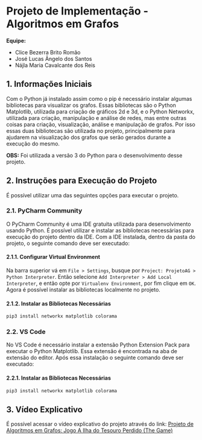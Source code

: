 # Projeto de Implementação - Algoritmos em Grafos

**Equipe:** 
 - Clice Bezerra Brito Romão
 - José Lucas Ângelo dos Santos
 - Nájla Maria Cavalcante dos Reis

## 1. Informações Iniciais

Com o Python já instalado assim como o pip é necessário instalar algumas bibliotecas para visualizar os grafos. Essas bibliotecas são o Python Matplotlib, utilizada para criação de gráficos 2d e 3d, e o Python Networkx, utilizada para criação, manipulação e análise de redes, mas entre outras coisas para criação, visualização, análise e manipulação de grafos. Por isso essas duas bibliotecas são utilizada no projeto, principalmente para ajudarem na visualização dos grafos que serão gerados durante a execução do mesmo.

**OBS:** Foi utilizada a versão 3 do Python para o desenvolvimento desse projeto.

## 2. Instruções para Execução do Projeto

É possível utilizar uma das seguintes opções para executar o projeto.

### 2.1. PyCharm Community

O PyCharm Community é uma IDE gratuita utilizada para desenvolvimento usando Python. É possível utilizar e instalar as bibliotecas necessárias para execução do projeto dentro da IDE. Com a IDE instalada, dentro da pasta do projeto, o seguinte comando deve ser executado:

#### 2.1.1. Configurar Virtual Environment

Na barra superior vá em `File > Settings`, busque por `Project: ProjetoAG > Python Interpreter`. Então selecione `Add Interpreter > Add Local Interpreter`, e então opte por `Virtualenv Environment`, por fim clique em `OK`. Agora é possível instalar as bibliotecas localmente no projeto.

#### 2.1.2. Instalar as Bibliotecas Necessárias 
```bash 
pip3 install networkx matplotlib colorama
```
### 2.2. VS Code

No VS Code é necessário instalar a extensão Python Extension Pack para executar o Python Matplotlib. Essa extensão é encontrada na aba de extensão do editor. Após essa instalação o seguinte comando deve ser executado:

#### 2.2.1. Instalar as Bibliotecas Necessárias 
```bash 
pip3 install networkx matplotlib colorama
```

## 3. Vídeo Explicativo

É possível acessar o vídeo explicativo do projeto através do link: [Projeto de Algoritmos em Grafos: Jogo A Ilha do Tesouro Perdido (The Game)](URL)
